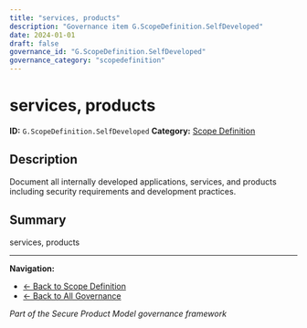 ```yaml
---
title: "services, products"
description: "Governance item G.ScopeDefinition.SelfDeveloped"
date: 2024-01-01
draft: false
governance_id: "G.ScopeDefinition.SelfDeveloped"
governance_category: "scopedefinition"
---
```


# services, products

**ID:** `G.ScopeDefinition.SelfDeveloped`
**Category:** [Scope Definition](../)

## Description

Document all internally developed applications, services, and products including security requirements and development practices.

## Summary

services, products


---

**Navigation:**
- [← Back to Scope Definition](../)
- [← Back to All Governance](/governance/)

*Part of the Secure Product Model governance framework*
